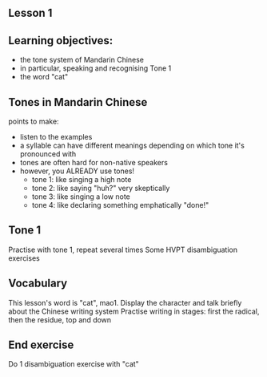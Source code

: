 Lesson 1
--------

Learning objectives:
--------------------
- the tone system of Mandarin Chinese
- in particular, speaking and recognising Tone 1
- the word "cat"


Tones in Mandarin Chinese
-------------------------
points to make:
- listen to the examples
- a syllable can have different meanings depending on which tone it's pronounced with
- tones are often hard for non-native speakers
- however, you ALREADY use tones!
  - tone 1: like singing a high note
  - tone 2: like saying "huh?" very skeptically
  - tone 3: like singing a low note
  - tone 4: like declaring something emphatically "done!"

Tone 1
------
Practise with tone 1, repeat several times
Some HVPT disambiguation exercises

Vocabulary
----------
This lesson's word is "cat", mao1.
Display the character and talk briefly about the Chinese writing system
Practise writing in stages: first the radical, then the residue, top and down

End exercise
------------
Do 1 disambiguation exercise with "cat"

